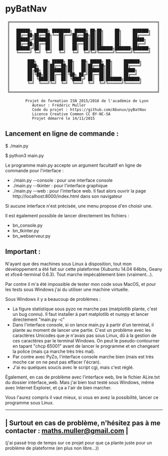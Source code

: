 # pyBatNav
     ╔══════════════════════════════════════════════════════════════════╗
     ║                                                                  ║
     ║   ██████╗  █████╗ ████████╗ █████╗ ██╗██╗     ██╗     ███████╗   ║
     ║   ██╔══██╗██╔══██╗╚══██╔══╝██╔══██╗██║██║     ██║     ██╔════╝   ║
     ║   ██████╔╝███████║   ██║   ███████║██║██║     ██║     █████╗     ║
     ║   ██╔══██╗██╔══██║   ██║   ██╔══██║██║██║     ██║     ██╔══╝     ║
     ║   ██████╔╝██║  ██║   ██║   ██║  ██║██║███████╗███████╗███████╗   ║
     ║   ╚═════╝ ╚═╝  ╚═╝   ╚═╝   ╚═╝  ╚═╝╚═╝╚══════╝╚══════╝╚══════╝   ║
     ║                                                                  ║
     ║        ███╗   ██╗ █████╗ ██╗   ██╗ █████╗ ██╗     ███████╗       ║
     ║        ████╗  ██║██╔══██╗██║   ██║██╔══██╗██║     ██╔════╝       ║
     ║        ██╔██╗ ██║███████║██║   ██║███████║██║     █████╗         ║
     ║        ██║╚██╗██║██╔══██║╚██╗ ██╔╝██╔══██║██║     ██╔══╝         ║
     ║        ██║ ╚████║██║  ██║ ╚████╔╝ ██║  ██║███████╗███████╗       ║
     ║        ╚═╝  ╚═══╝╚═╝  ╚═╝  ╚═══╝  ╚═╝  ╚═╝╚══════╝╚══════╝       ║
     ║                                                                  ║
     ╚══════════════════════════════════════════════════════════════════╝

             Projet de formation ISN 2015/2016 de l'académie de Lyon
                Auteur : Frédéric Muller
                Code du projet : https://github.com/Abunux/pyBatNav
                Licence Creative Common CC BY-NC-SA
                Projet démarré le 14/11/2015


Lancement en ligne de commande :
--------------------------------
$ ./main.py

$ python3 main.py

Le programme main.py accepte un argument facultatif en ligne de commande pour l'interface :
- ./main.py --console : pour une interface console
- ./main.py --tkinter : pour l'interface graphique
- ./main.py --web : pour l'interface web. Il faut alors ouvrir la page http://localhost:8000/index.html dans son navigateur

Si aucune interface n'est précisée, une menu propose d'en choisir une.

Il est également possible de lancer directement les fichiers :
- bn_console.py
- bn_tkinter.py
- bn_webserveur.py


Important :
-----------
N'ayant que des machines sous Linux à disposition, tout mon développement a été fait sur cette plateforme (Xubuntu 14.04 64bits, Geany et xfce4-terminal 0.6.3). Tout marche impécablement bien (vraiment...).

Par contre il m'a été impossible de tester mon code sous MacOS, et pour les tests sous Windows j'ai du utiliser une machine virtuelle.

Sous Windows il y a beaucoup de problèmes :
- La figure statistique sous pyzo ne marche pas (matplotlib plante, c'est un bug connu). Il faut installer à part matplotlib et numpy et lancer directement "main.py -c"
- Dans l'interface console, si on lance main.py à partir d'un terminal, il plante au moment de lancer une partie. C'est un problème avec les caractères Unicodes que je n'avais pas sous Linux, dû à la gestion de ces caractères par le terminal Windows. On peut le pseudo-contourner en tapant "chcp 65001" avant de lancer le programme et en changeant la police (mais ça marche très très mal).
- Par contre avec PyZo, l'interface console marche bien (mais est très moche car on ne peut pas effacer l'écran).
- J'ai eu quelques soucis avec le script cgi, mais c'est réglé.

Également, en cas de problème avec l'interface web, lire le fichier ALire.txt du dossier interface_web. 
Mais j'ai bien tout testé sous Windows, même avec Internet Explorer, et ça a l'air de bien marcher.

Vous l'aurez compris il vaut mieux, si vous en avez la possibilité, lancer ce programme sous Linux.

 --------------------------------------------------------------------------------------
 |  Surtout en cas de problème, n'hésitez pas à me contacter : maths.muller@gmail.com |
 --------------------------------------------------------------------------------------

(j'ai passé trop de temps sur ce projet pour que ça plante juste pour un problème de plateforme (en plus non libre...))





